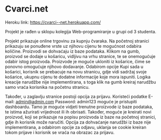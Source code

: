 # Cvarci.net

Heroku link: https://cvarci--net.herokuapp.com/

Projekt je rađen u sklopu kolegija Web-programiranje u grupi od 3 studenta.

Projekt prikazuje online trgovinu za kupnju čvaraka. Na početnoj stranici prikazuju se ponuđene vrste uz njihovu cijenu te mogućnost odabira količine. Proizvodi se dohvaćaju iz baze podataka. Klikom na gumb, proizvod se dodaje u košaricu, vidljivu na vrhu stranice, te se onemogućuje odabir istog proizvoda. Proizvode je moguće ukloniti iz košarice, čime se ponovno omogućuje njihovo dodavanje. Odabirom opcije Kupi sada u košarici, korisnik se prebacuje na novu stranicu, gdje vidi sadržaj svoje košarice, ukupnu cijenu te dodatne informacije koje mora ispuniti.
Logika kreacije narudžbe nije implementirana, s toga klik na gumb kreiraj narudžbu samo vraća korisnika na početnu stranicu.

Također, u zaglavlju stranice postoji opcija za prijavu. Koristeći podatke
E-mail: admin@admin.com
Password: admin123
moguće je pristupiti dashboardu. Tamo je moguće vidjeti trenutne proizvode iz baze podataka, te istima ažurirati vrijednost ili ih obrisati. Također, moguće je kreirati novi proizvod, koji se prikazuje na popisu proizvoda iz baze na početnoj stranici, gdje ih korisnik može naručiti.
Opcija za dohvaćanje narudžbi iz baze nije implementirana, a odabirom opcije za odjavu, uklanja se cookie kreiran tokom prijave i korisnik se vraća na obrazac za prijavu.
